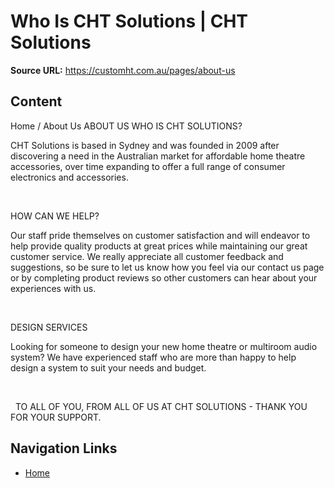 # Who Is CHT Solutions | CHT Solutions

**Source URL:** https://customht.com.au/pages/about-us

## Content

Home / About Us
ABOUT US
WHO IS CHT SOLUTIONS?

CHT Solutions is based in Sydney and was founded in 2009 after discovering a need in the Australian market for affordable home theatre accessories, over time expanding to offer a full range of consumer electronics and accessories. 

 

HOW CAN WE HELP?

Our staff pride themselves on customer satisfaction and will endeavor to help provide quality products at great prices while maintaining our great customer service. We really appreciate all customer feedback and suggestions, so be sure to let us know how you feel via our contact us page or by completing product reviews so other customers can hear about your experiences with us.

 

DESIGN SERVICES

Looking for someone to design your new home theatre or multiroom audio system? We have experienced staff who are more than happy to help design a system to suit your needs and budget.

 

 
TO ALL OF YOU, FROM ALL OF US AT CHT SOLUTIONS - THANK YOU FOR YOUR SUPPORT.

## Navigation Links

- [Home](https://www.customht.com.au/)

